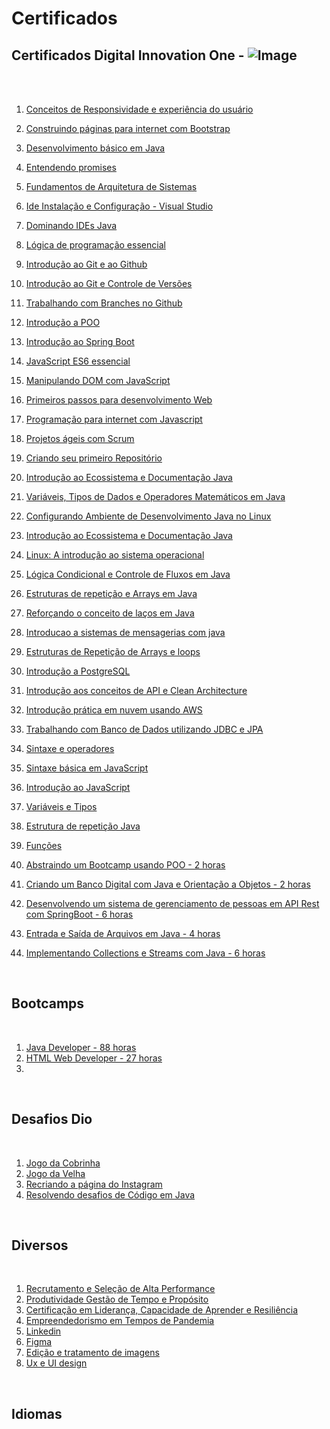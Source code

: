 # Certificados

## Certificados Digital Innovation One - ![Image](https://github.com/martageraldo/certificados/blob/main/logo%20dio.jpg?raw=true)

<br>
<br>

1. [Conceitos de Responsividade e experiência do usuário](https://github.com/martageraldo/certificados/blob/main/certificados/1conceitos%20responsividade%20e%20experiencia%20do%20usu%C3%A1rio.pdf)

2. [Construindo páginas para internet com Bootstrap](https://github.com/martageraldo/certificados/blob/main/certificados/2Construindo%páginas%para%internet%com%Bootstrap.pdf)

3. [Desenvolvimento básico em  Java](https://github.com/martageraldo/certificados/blob/main/certificados/3Desenvolvimento%Básico%em%Java.pdf)

4. [Entendendo promises](https://github.com/martageraldo/certificados/blob/main/certificados/5Entendendo%promises.pdf)

5. [Fundamentos de Arquitetura de Sistemas](https://github.com/martageraldo/certificados/blob/main/certificados/6Fundamentos%de%Arquitetura%de%Sistemas.pdf)

6. [Ide Instalação e Configuração - Visual Studio](https://github.com/martageraldo/certificados/blob/main/certificados/7IDE%Instalação%e%Configuração%(Visual%Studio%Code).pdf)

7. [Dominando IDEs Java](https://github.com/martageraldo/certificados/blob/main/certificados/8Dominando%IDEs%Java.pdf)

8. [Lógica de programação essencial](https://github.com/martageraldo/certificados/blob/main/certificados/9Lógica%de%Programação%Essencial.pdf)

9. [Introdução  ao Git e ao Github](https://github.com/martageraldo/certificados/blob/main/certificados/11Introdução%ao%Git%e%ao%GitHub.pdf)

10. [Introdução ao Git e Controle de Versões](https://github.com/martageraldo/certificados/blob/main/certificados/12Introdução%ao%Git%e%Controle%de%Versões.pdf)

11. [Trabalhando  com Branches no Github](https://github.com/martageraldo/certificados/blob/main/certificados/13Trabalhando%com%Branches%no%Github.pdf)

12. [Introdução a POO](https://github.com/martageraldo/certificados/blob/main/certificados/14introdução%a%POO.pdf)

13. [Introdução ao Spring Boot](https://github.com/martageraldo/certificados/blob/main/certificados/15Introdução%ao%Spring%Boot.pdf)

14. [JavaScript ES6 essencial](https://github.com/martageraldo/certificados/blob/main/certificados/16JavaScript%ES6%essencial.pdf)

15. [Manipulando DOM com JavaScript](https://github.com/martageraldo/certificados/blob/main/certificados/17Manipulando%a%D.O.M.%com%Javascript.pdf)

16. [Primeiros passos para desenvolvimento Web](https://github.com/martageraldo/certificados/blob/main/certificados/18Primeiros%passos%para%desenvolvimento%web.pdf)

17. [Programação para internet com Javascript](https://github.com/martageraldo/certificados/blob/main/certificados/19Programação%para%internet%com%JavaScript.pdf)

18. [Projetos ágeis com Scrum](https://github.com/martageraldo/certificados/blob/main/certificados/20projetos%ageis%com%scrum.pdf)

19. [Criando seu primeiro Repositório](https://github.com/martageraldo/certificados/blob/main/certificados/Crianco%seu%primeiro%Repositório.pdf)

20. [Introdução ao Ecossistema e Documentação Java](https://github.com/martageraldo/certificados/blob/main/certificados/IntroducaoAoEcossistemaEDocumentacaoJava.pdf)
21. [Variáveis, Tipos de Dados e Operadores Matemáticos em Java](https://github.com/martageraldo/certificados/blob/main/certificados/Vari%C3%A1veis%2C%20Tipos%20de%20Dados%20e%20Operadores%20matem%C3%A1ticos%20em%20java.pdf)
22. [Configurando Ambiente de Desenvolvimento Java no Linux](https://github.com/martageraldo/certificados/blob/main/certificados/ConfAmbDedesJavaNoLinux.pdf)
23. [Introdução ao Ecossistema e Documentação Java](https://github.com/martageraldo/certificados/blob/main/certificados/IntroducaoAoEcossistemaEDocumentacaoJava.pdf)
24. [Linux: A introdução ao sistema operacional](https://github.com/martageraldo/certificados/blob/main/certificados/Linux%20A%20introdu%C3%A7%C3%A3o%20ao%20sistema%20operacional.pdf)
25. [Lógica Condicional e Controle de Fluxos em Java](https://github.com/martageraldo/certificados/blob/main/certificados/Logica%20Condicional%20e%20controle%20de%20fluxos%20em%20Java.pdf)
26. [Estruturas de repetição e Arrays em Java](https://github.com/martageraldo/certificados/blob/main/certificados/Estruturas%20de%20Repeti%C3%A7%C3%A3o%20de%20Arrays%20e%20loops.pdf)
27. [Reforçando o conceito de laços em Java](https://github.com/martageraldo/certificados/blob/main/certificados/Refor%C3%A7ando%20o%20conceito%20de%20la%C3%A7os%20em%20java.pdf)
28. [Introducao a sistemas de mensagerias com java](https://github.com/martageraldo/certificados/blob/main/certificados/Introducaoa%20sistemas%20de%20mensagerias%20com%20java.pdf)
29. [Estruturas de Repetição de Arrays e loops](https://github.com/martageraldo/certificados/blob/main/certificados/Estruturas%20de%20Repeti%C3%A7%C3%A3o%20de%20Arrays%20e%20loops.pdf)
30. [Introdução a PostgreSQL](https://github.com/martageraldo/certificados/blob/main/certificados/Introdu%C3%A7%C3%A3o%20a%20PostgreSQL.pdf)
31. [Introdução aos conceitos de API e Clean Architecture](https://github.com/martageraldo/certificados/blob/main/certificados/Introdu%C3%A7%C3%A3o%20aos%20conceitos%20de%20API%20e%20Clean%20Architecture.pdf)
32. [Introdução prática em nuvem usando AWS](https://github.com/martageraldo/certificados/blob/main/certificados/Introdu%C3%A7%C3%A3o%20pr%C3%A1tica%20em%20nuvem%20usando%20AWS.pdf)
33. [Trabalhando com Banco de Dados utilizando JDBC e JPA](https://github.com/martageraldo/certificados/blob/main/certificados/Trabalhando%20com%20Banco%20de%20Dados%20utilizando%20JDBC%20e%20JPA.pdf)
34. [Sintaxe e operadores](https://github.com/martageraldo/certificados/blob/main/certificados/sintaxe%20e%20operadores.pdf)
35. [Sintaxe básica em JavaScript](https://github.com/martageraldo/certificados/blob/main/certificados/sintaxe%20basica%20em%20javascript.pdf)
36. [Introdução ao JavaScript](https://github.com/martageraldo/certificados/blob/main/certificados/sintaxe%20basica%20em%20javascript.pdf) 
37. [Variáveis e Tipos](https://github.com/martageraldo/certificados/blob/main/certificados/Vari%C3%A1veis%20e%20tipos.pdf) 
38. [Estrutura de repetição Java](https://github.com/martageraldo/certificados/blob/main/certificados/Estruturas%20de%20Repeticao%20em%20java-Introducao.pdf)
39. [Funções](https://github.com/martageraldo/certificados/blob/main/certificados/Fun%C3%A7%C3%B5es.pdf)
40. [Abstraindo um Bootcamp usando POO - 2 horas ](https://github.com/martageraldo/certificados/blob/main/certificados/Abstraindo%20um%20Bootcamp%20usando%20POO2hr.pdf)
41.  [Criando um Banco Digital com Java e Orientação a Objetos - 2 horas ](https://github.com/martageraldo/certificados/blob/main/certificados/Criando%20um%20Banco%20Digital%20com%20Java%20e%20Orienta%C3%A7%C3%A3o%20a%20Objetos.pdf)
42.  [Desenvolvendo um sistema de gerenciamento de pessoas em API Rest com SpringBoot - 6 horas ](https://github.com/martageraldo/certificados/blob/main/certificados/Desenvolvendo%20um%20sistema%20de%20gerenciamento%20de%20pessoas%20em%20API%20Rest%20com%20SpringBoot%206%20hr.pdf) <br>
43. [Entrada e Saída de Arquivos em Java  - 4 horas ](https://github.com/martageraldo/certificados/blob/main/certificados/Entrada%20e%20Sa%C3%ADda%20de%20Arquivos%20em%20Java%204hr.pdf)

44. [Implementando Collections e Streams com Java - 6 horas](https://github.com/martageraldo/certificados/blob/main/certificados/Implementando%20Collections%20e%20Streams%20com%20Java.pdf)





<br>

## Bootcamps

<br>

1. [Java Developer - 88 horas](https://github.com/martageraldo/certificados/blob/main/certificados/bootcamps/Amdocs.pdf)
2. [HTML Web Developer - 27 horas](https://github.com/martageraldo/certificados/blob/main/certificados/bootcamps/Frontend.pdf)
3. 



   <br>

## Desafios Dio

<br>

1. [Jogo da Cobrinha](https://github.com/martageraldo/certificados/blob/main/certificados/jogodacobrinhaDio.pdf)
2. [Jogo da Velha](https://github.com/martageraldo/certificados/blob/main/certificados/jogoDaVelha.pdf)
3. [Recriando a página do Instagram](https://github.com/martageraldo/certificados/blob/main/certificados/recriando%página%do%instagram.pdf)
4. [Resolvendo desafios de Código em Java](https://github.com/martageraldo/certificados/blob/main/certificados/resolvendoDesafiosDeCodigoEmJava.pdf)


<br>

## Diversos

<br>

1. [Recrutamento e Seleção de Alta Performance](https://github.com/martageraldo/certificados/blob/main/certificados/Recrutamento%e%Seleção%de%Alta%performance.png)
2. [Produtividade Gestão de Tempo e Propósito](https://github.com/martageraldo/certificados/blob/main/certificados/Produtividade%Gestão%do%Tempo%e%Propósito.pdf)
3. [Certificação em Liderança, Capacidade de Aprender e Resiliência](https://github.com/martageraldo/certificados/blob/main/certificados/Certificação%em%Liderança,%Capacidade%de%Aprender%e%Resiliência.pdf)
4. [Empreendedorismo em Tempos de Pandemia](https://github.com/martageraldo/certificados/blob/main/certificados/Empreendedorismo%em%tempos%de%pandemia.pdf)
5. [Linkedin](https://github.com/martageraldo/certificados/blob/main/certificados/Linkedin.pdf)
6. [Figma](https://github.com/martageraldo/certificados/blob/main/certificados/10Figma.pdf)
7. [Edição e tratamento de imagens](https://github.com/martageraldo/certificados/blob/main/certificados/4Edição_e_tratamento_de_imagens.pdf)
8. [Ux e UI design](https://github.com/martageraldo/certificados/blob/main/certificados/21UX%e%UI%design%Tim.pdf)

<br>

## Idiomas

<br>



